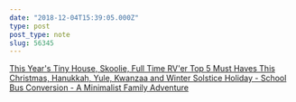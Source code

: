 ```yaml
---
date: "2018-12-04T15:39:05.000Z"
type: post 
post_type: note
slug: 56345
---
```

 [This Year&#39;s Tiny House, Skoolie, Full Time RV&#39;er Top 5 Must Haves This Christmas, Hanukkah, Yule, Kwanzaa and Winter Solstice Holiday - School Bus Conversion - A Minimalist Family Adventure](http://trebventure.com/top-5-must-haves-for-tiny-living/)

